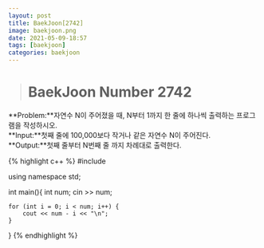 ```yaml
---
layout: post
title: BaekJoon[2742]
image: baekjoon.png
date: 2021-05-09-18:57
tags: [baekjoon]
categories: baekjoon
---
```


># BaekJoon Number 2742



**Problem:**자연수 N이 주어졌을 때, N부터 1까지 한 줄에 하나씩 출력하는 프로그램을 작성하시오.<br>
**Input:**첫째 줄에 100,000보다 작거나 같은 자연수 N이 주어진다.<br>
**Output:**첫째 줄부터 N번째 줄 까지 차례대로 출력한다.


{% highlight c++ %}
#include <iostream>

using namespace std;

int main(){
	int num;
	cin >> num;

	for (int i = 0; i < num; i++) {
		cout << num - i << "\n";
	}
}
{% endhighlight %}